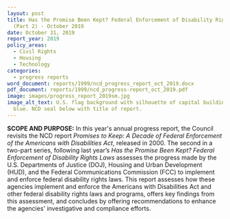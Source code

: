 ```yaml
---
layout: post
title: Has the Promise Been Kept? Federal Enforcement of Disability Rights Laws
  (Part 2) - October 2019
date: October 31, 2019
report_year: 2019
policy_areas:
  - Civil Rights
  - Housing
  - Technology
categories:
  - progress reports
word_document: reports/1999/ncd_progress_report_oct_2019.docx
pdf_document: reports/1999/ncd_progress-report_oct_2019.pdf
image: images/progress_report_2019sm.jpg
image_alt_text: U.S. flag background with silhouette of capital buildings in
  blue. NCD seal below with title of report.
---
```



**SCOPE AND PURPOSE:** In this year's annual progress report, the Council revisits the NCD report *Promises to Keep: A Decade of Federal Enforcement of the Americans with Disabilities Act*, released in 2000. The second in a two-part series, following last year’s *Has the Promise Been Kept? Federal Enforcement of Disability Rights Laws* assesses the progress made by the U.S. Departments of Justice (DOJ), Housing and Urban Development (HUD), and the Federal Communications Commission (FCC) to implement and enforce federal disability rights laws. This report assesses how these agencies implement and enforce the Americans with Disabilities Act and other federal disability rights laws and programs, offers key findings from this assessment, and concludes by offering recommendations to enhance the agencies' investigative and compliance efforts.